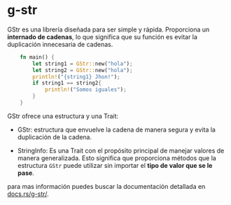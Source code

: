 # g-str
GStr es una librería diseñada para ser simple y rápida. Proporciona un **internado de cadenas**, lo que significa que su función es evitar la duplicación innecesaria de cadenas.

```rust
	fn main() {
		let string1 = GStr::new("hola");
		let string2 = GStr::new("hola");
		println!("{string1} Jhon!");
		if string1 == string2{
			println!("Somos iguales");
		}
	}
```

GStr ofrece una estructura y una Trait:

- GStr: estructura que envuelve la cadena de manera segura y evita la duplicación de la cadena.

- StringInfo: Es una Trait con el propósito principal de manejar valores de manera generalizada. Esto significa que proporciona métodos que la estructura `GStr` puede utilizar sin importar el **tipo de valor que se le pase**.

para mas información puedes buscar la documentación detallada en [docs.rs/g-str/](https://docs.rs/g-str/).


